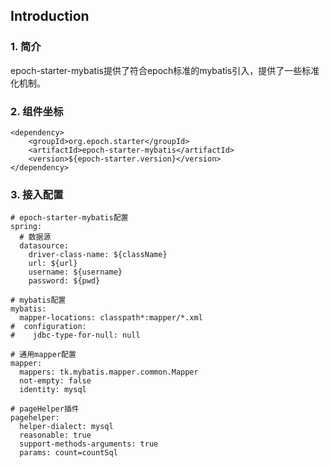 ## Introduction
### 1. 简介
epoch-starter-mybatis提供了符合epoch标准的mybatis引入，提供了一些标准化机制。

### 2. 组件坐标
```
<dependency>
    <groupId>org.epoch.starter</groupId>
    <artifactId>epoch-starter-mybatis</artifactId>
    <version>${epoch-starter.version}</version>
</dependency>
```

### 3. 接入配置
```
# epoch-starter-mybatis配置
spring:
  # 数据源
  datasource:
    driver-class-name: ${className}
    url: ${url}
    username: ${username}
    password: ${pwd}

# mybatis配置
mybatis:
  mapper-locations: classpath*:mapper/*.xml
#  configuration:
#    jdbc-type-for-null: null

# 通用mapper配置
mapper:
  mappers: tk.mybatis.mapper.common.Mapper
  not-empty: false
  identity: mysql

# pageHelper插件
pagehelper:
  helper-dialect: mysql
  reasonable: true
  support-methods-arguments: true
  params: count=countSql
```


